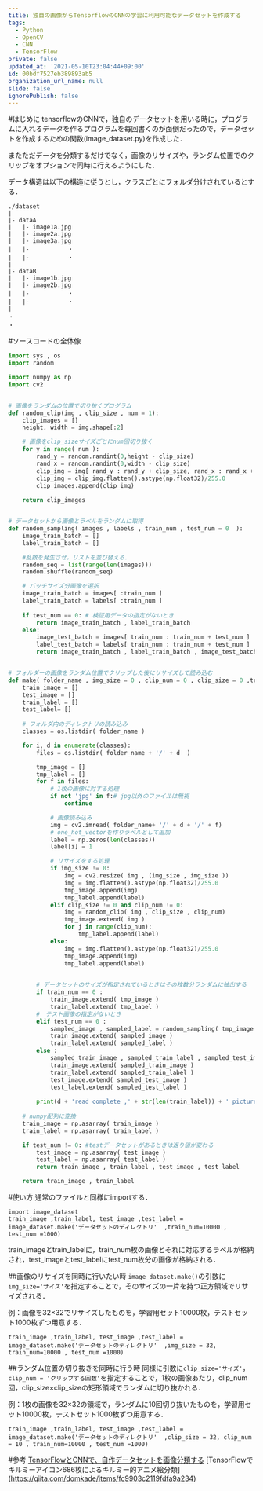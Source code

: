 ```yaml
---
title: 独自の画像からTensorflowのCNNの学習に利用可能なデータセットを作成する
tags:
  - Python
  - OpenCV
  - CNN
  - TensorFlow
private: false
updated_at: '2021-05-10T23:04:44+09:00'
id: 00bdf7527eb389893ab5
organization_url_name: null
slide: false
ignorePublish: false
---
```


#はじめに
tensorflowのCNNで，独自のデータセットを用いる時に，プログラムに入れるデータを作るプログラムを毎回書くのが面倒だったので，データセットを作成するための関数(image_dataset.py)を作成した．

またただデータを分類するだけでなく，画像のリサイズや，ランダム位置でのクリップをオプションで同時に行えるようにした．

データ構造は以下の構造に従うとし，クラスごとにフォルダ分けされているとする．

```
./dataset
|
|- dataA
|   |- image1a.jpg
|   |- image2a.jpg
|   |- image3a.jpg
|   |-　 　　　　　・
|   |-　 　　　　　・
|
|- dataB
|   |- image1b.jpg
|   |- image2b.jpg
|   |-　 　　　　　・
|   |-　 　　　　　・
|
・
・
```

#ソースコードの全体像

```python:image_dataset.py
import sys , os
import random

import numpy as np
import cv2


# 画像をランダムの位置で切り抜くプログラム
def random_clip(img , clip_size , num = 1):
    clip_images = []
    height, width = img.shape[:2]

    # 画像をclip_sizeサイズごとにnum回切り抜く
    for y in range( num ):
        rand_y = random.randint(0,height - clip_size)
        rand_x = random.randint(0,width - clip_size)        
        clip_img = img[ rand_y : rand_y + clip_size, rand_x : rand_x + clip_size]
        clip_img = clip_img.flatten().astype(np.float32)/255.0
        clip_images.append(clip_img)
        
    return clip_images


# データセットから画像とラベルをランダムに取得
def random_sampling( images , labels , train_num , test_num = 0  ):
    image_train_batch = []
    label_train_batch = []

    #乱数を発生させ，リストを並び替える．
    random_seq = list(range(len(images)))
    random.shuffle(random_seq)

    # バッチサイズ分画像を選択
    image_train_batch = images[ :train_num ]
    label_train_batch = labels[ :train_num ]
    
    if test_num == 0: # 検証用データの指定がないとき
        return image_train_batch , label_train_batch
    else:
        image_test_batch = images[ train_num : train_num + test_num ]
        label_test_batch = labels[ train_num : train_num + test_num ]
        return image_train_batch , label_train_batch , image_test_batch , label_test_batch


# フォルダーの画像をランダム位置でクリップした後にリサイズして読み込む
def make( folder_name , img_size = 0 , clip_num = 0 , clip_size = 0 ,train_num = 0 , test_num = 0 ):
    train_image = []
    test_image = []
    train_label = []
    test_label= []
    
    # フォルダ内のディレクトリの読み込み
    classes = os.listdir( folder_name )

    for i, d in enumerate(classes):
        files = os.listdir( folder_name + '/' + d  )

        tmp_image = []
        tmp_label = []
        for f in files:
            # 1枚の画像に対する処理
            if not 'jpg' in f:# jpg以外のファイルは無視
                continue

            # 画像読み込み
            img = cv2.imread( folder_name+ '/' + d + '/' + f)
            # one_hot_vectorを作りラベルとして追加
            label = np.zeros(len(classes))
            label[i] = 1

            # リサイズをする処理
            if img_size != 0:
                img = cv2.resize( img , (img_size , img_size ))
                img = img.flatten().astype(np.float32)/255.0
                tmp_image.append(img)                
                tmp_label.append(label)
            elif clip_size != 0 and clip_num != 0:
                img = random_clip( img , clip_size , clip_num)
                tmp_image.extend( img )                    
                for j in range(clip_num):
                    tmp_label.append(label)
            else:
                img = img.flatten().astype(np.float32)/255.0
                tmp_image.append(img)
                tmp_label.append(label)

            
        # データセットのサイズが指定されているときはその枚数分ランダムに抽出する
        if train_num == 0 :
            train_image.extend( tmp_image )
            train_label.extend( tmp_label )
        #　テスト画像の指定がないとき
        elif test_num == 0 :
            sampled_image , sampled_label = random_sampling( tmp_image , tmp_label , train_num )
            train_image.extend( sampled_image )
            train_label.extend( sampled_label )
        else :
            sampled_train_image , sampled_train_label , sampled_test_image , sampled_test_label = random_sampling( tmp_image , tmp_label , train_num , test_num )
            train_image.extend( sampled_train_image )
            train_label.extend( sampled_train_label )
            test_image.extend( sampled_test_image )
            test_label.extend( sampled_test_label )
        
        print(d + 'read complete ,' + str(len(train_label)) + ' pictures exit')
        
    # numpy配列に変換
    train_image = np.asarray( train_image )
    train_label = np.asarray( train_label )

    if test_num != 0: #testデータセットがあるときは返り値が変わる
        test_image = np.asarray( test_image )
        test_label = np.asarray( test_label )
        return train_image , train_label , test_image , test_label

    return train_image , train_label
```
#使い方
通常のファイルと同様にimportする．

```python:python
import image_dataset
train_image ,train_label, test_image ,test_label = image_dataset.make('データセットのディレクトリ'  ,train_num=10000 , test_num =1000)
```

train_imageとtrain_labelに，train_num枚の画像とそれに対応するラベルが格納され，test_imageとtest_labelにtest_num枚分の画像が格納される．

##画像のリサイズを同時に行いたい時
`image_dataset.make()`の引数に`img_size='サイズ'`を指定することで，そのサイズの一片を持つ正方領域でリサイズされる．

例：画像を32×32でリサイズしたものを，学習用セット10000枚，テストセット1000枚ずつ用意する．

```python:python
train_image ,train_label, test_image ,test_label = image_dataset.make('データセットのディレクトリ'  ,img_size = 32, train_num=10000 , test_num =1000)

```
##ランダム位置の切り抜きを同時に行う時
同様に引数に`clip_size='サイズ'`，`clip_num = 'クリップする回数'`を指定することで，1枚の画像あたり，clip_num回，clip_size×clip_sizeの矩形領域でランダムに切り抜かれる．

例：1枚の画像を32×32の領域で，ランダムに10回切り抜いたものを，学習用セット10000枚，テストセット1000枚ずつ用意する．

```python:python
train_image ,train_label, test_image ,test_label = image_dataset.make('データセットのディレクトリ'  ,clip_size = 32, clip_num = 10 , train_num=10000 , test_num =1000)

```
#参考
[TensorFlowとCNNで、自作データセットを画像分類する](https://qiita.com/kimkim42/items/0790786bf1bd39e32af3)
[TensorFlowでキルミーアイコン686枚によるキルミー的アニメ絵分類]
(https://qiita.com/domkade/items/fc9903c2119fdfa9a234)
